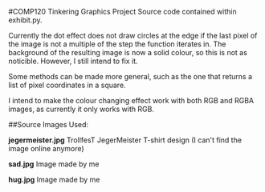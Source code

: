 #COMP120 Tinkering Graphics Project
Source code contained within exhibit.py.

Currently the dot effect does not draw circles at the edge if the last pixel of the image is not a multiple of the step the function iterates in. The background of the resulting image is now a solid colour, so this is not as noticible. However, I still intend to fix it. 

Some methods can be made more general, such as the one that returns a list of pixel coordinates in a square.

I intend to make the colour changing effect work with both RGB and RGBA images, as currently it only works with RGB.

##Source Images Used:

**jegermeister.jpg** TrollfesT JegerMeister T-shirt design (I can't find the image online anymore)

**sad.jpg** Image made by me

**hug.jpg** Image made by me

